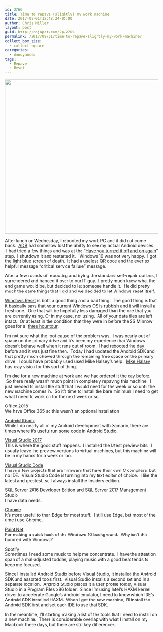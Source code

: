 ```yaml
---
id: 2766
title: Time to repave (slightly) my work machine
date: 2017-09-01T12:48:24-05:00
author: Chris Miller
layout: post
guid: http://rajapet.com/?p=2766
permalink: /2017/09/01/time-to-repave-slightly-my-work-machine/
collect_box_size:
  - collect-square
categories:
  - Annoyances
tags:
  - Repave
  - Reset
---
```

<img loading="lazy" class="alignnone size-medium" src="https://i2.wp.com/photos.smugmug.com/photos/i-knxjknW/0/2d8e6a0d/L/i-knxjknW-L.jpg?resize=680%2C509&#038;ssl=1" width="680" height="509"  />

After lunch on Wednesday, I rebooted my work PC and it did not come back.  [ADB](https://developer.android.com/studio/command-line/adb.html) had somehow lost the ability to see my actual Android devices.  I had tried a few things and was at the &#8220;[Have you turned it off and on again](https://www.youtube.com/watch?v=nn2FB1P_Mn8)&#8221; step.  I shutdown it and restarted it.   Windows 10 was not very happy.  I got the light blue screen of death.  It had a useless QR code and the ever so helpful message &#8220;critical service failure&#8221; message.

After a few rounds of rebooting and trying the standard self-repair options, I surrendered and handed it over to our IT guy.  I pretty much knew what the end game would be, but decided to let someone handle it.  He did pretty much the same things that I did and we decided to let Windows reset itself.

[Windows Reset](https://support.microsoft.com/en-us/help/12415/windows-10-recovery-options) is both a good thing and a bad thing.  The good thing is that it basically says that your current Windows OS is rubbish and it will install a fresh one.  One that will be hopefully less damaged than the one that you are currently using. Or in my case, not using.  All of your data files are left intact.  Or at least in the condition that they were in before the SS Minnow goes for a  [three hour tour](https://www.youtube.com/watch?v=S3HFXSgWps8).

I&#8217;m not sure what the root cause of the problem was.  I was nearly out of space on the primary drive and it&#8217;s been my experience that Windows doesn&#8217;t behave well when it runs out of room.  I had rebooted the day before and it was just fine then.  Today I had updated the Android SDK and that pretty much chewed through the remaining free space on the primary drive.  I could have probably used used Mike Halsey&#8217;s help.  [Mike Halsey](https://www.youtube.com/user/halseymike) has xray vision for this sort of thing.

I&#8217;m due for a new machine at work and we had ordered it the day before.  So there really wasn&#8217;t much point in completely repaving this machine.  I just needed to install the stuff that I would need for the week or so until the new machine comes in.  So it&#8217;s time to install the bare minimum I need to get what I need to work on for the next week or so.

Office 2016  
We have Office 365 so this wasn&#8217;t an optional installation

[Android Studio](https://developer.android.com/studio/index.html)  
While I do nearly all of my Android development with Xamarin, there are times where it&#8217;s useful run some code in Android Studio.

[Visual Studio 2017](https://www.visualstudio.com/downloads/)  
This is where the good stuff happens.  I installed the latest preview bits.  I usually leave the preview versions to virtual machines, but this machine will be in my hands for a week or too.

[Visual Studio Code](https://code.visualstudio.com/insiders)  
I have a few projects that are firmware that have their own C compilers, but no IDE.  Visual Studio Code is turning into my text editor of choice.  I like the latest and greatest, so I always install the Insiders edition.

SQL Server 2016 Developer Edition and SQL Server 2017 Management Studio  
I have data needs.

[Chrome](https://www.google.com/chrome/)  
It&#8217;s more useful to than Edge for most stuff.  I still use Edge, but most of the time I use Chrome.

[Paint.Net](https://www.getpaint.net/)  
For making a quick hack of the Windows 10 background.  Why isn&#8217;t this bundled with Windows?

Spotify  
Sometimes I need some music to help me concentrate.  I have the attention span of a mal-adjusted toddler, playing music with a good beat tends to keep me focused.

Since I installed Android Studio before Visual Studio, it installed the Android SDK and assorted tools first.  Visual Studio installs a second set and in a separate location.  Android Studio places it a user profile folder, Visual Studio in a Program Files x86 folder.  Since I&#8217;m using Intel&#8217;s HAXM kernel driver to accelerate Google&#8217;s Android emulator, I need to know which IDE&#8217;s Android SDK installed HAXM.  When I get the new machine, I&#8217;ll install the Android SDK first and set each IDE to use that SDK.

In the meantime, I&#8217;ll starting making a list of the tools that I need to install on a new machine.  There is considerable overlap with what I install on my Macbook these days, but there are still key differences.